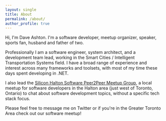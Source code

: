 ```yaml
---
layout: single
title: About
permalink: /about/
author_profile: true
---
```


Hi, I'm Dave Ashton.  I'm a software developer, meetup organizer, speaker, sports fan, husband and father of two.

Professionally I am a software engineer, system architect, and a development team lead, working in the Smart Cities / Intelligent Transportation Systems field. I have a broad range of experience and interest across many frameworks and toolsets, with most of my time these days spent developing in .NET.

I also lead the [Silicon Halton Software Peer2Peer Meetup Group][p2p], a local meetup for software developers in the Halton area (just west of Toronto, Ontario) to chat about software development topics, without a specific tech stack focus. 

Please feel free to message me on Twitter or if you're in the Greater Toronto Area check out our software meetup!

[p2p]: https://meetup.com/siliconhaltonsoftwarepeer2peer
